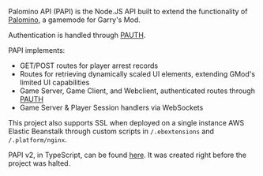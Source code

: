 Palomino API (PAPI) is the Node.JS API built to extend the functionality of [Palomino](https://github.com/sildotdev/palominorp), a gamemode for Garry's Mod.

Authentication is handled through [PAUTH](https://github.com/sildotdev/pauth).

PAPI implements:
- GET/POST routes for player arrest records
- Routes for retrieving dynamically scaled UI elements, extending GMod's limited UI capabilities
- Game Server, Game Client, and Webclient, authenticated routes through [PAUTH](https://github.com/sildotdev/pauth)  
- Game Server & Player Session handlers via WebSockets

This project also supports SSL when deployed on a single instance AWS Elastic Beanstalk through custom scripts in `/.ebextensions` and `/.platform/nginx`.

PAPI v2, in TypeScript, can be found [here](https://github.com/Palomino-Roleplay/papi-v2). It was created right before the project was halted.
